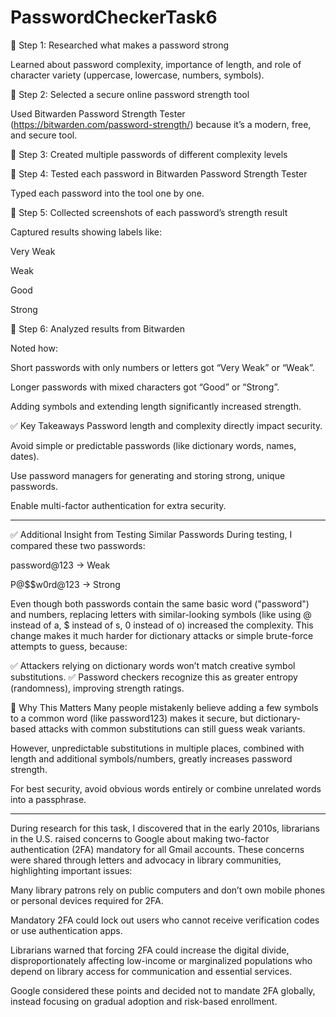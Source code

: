 # PasswordCheckerTask6
🔹 Step 1: Researched what makes a password strong

Learned about password complexity, importance of length, and role of character variety (uppercase, lowercase, numbers, symbols).

🔹 Step 2: Selected a secure online password strength tool

Used Bitwarden Password Strength Tester (https://bitwarden.com/password-strength/) because it’s a modern, free, and secure tool.

🔹 Step 3: Created multiple passwords of different complexity levels


🔹 Step 4: Tested each password in Bitwarden Password Strength Tester

Typed each password into the tool one by one.

🔹 Step 5: Collected screenshots of each password’s strength result

Captured results showing labels like:

Very Weak

Weak

Good

Strong


🔹 Step 6: Analyzed results from Bitwarden

Noted how:

Short passwords with only numbers or letters got “Very Weak” or “Weak”.

Longer passwords with mixed characters got “Good” or “Strong”.

Adding symbols and extending length significantly increased strength.

✅ Key Takeaways
Password length and complexity directly impact security.

Avoid simple or predictable passwords (like dictionary words, names, dates).

Use password managers for generating and storing strong, unique passwords.

Enable multi-factor authentication for extra security.

---
✅ Additional Insight from Testing Similar Passwords
During testing, I compared these two passwords:

password@123 → Weak

P@$$w0rd@123 → Strong

Even though both passwords contain the same basic word ("password") and numbers, replacing letters with similar-looking symbols (like using @ instead of a, $ instead of s, 0 instead of o) increased the complexity. This change makes it much harder for dictionary attacks or simple brute-force attempts to guess, because:

✅ Attackers relying on dictionary words won’t match creative symbol substitutions.
✅ Password checkers recognize this as greater entropy (randomness), improving strength ratings.

🔎 Why This Matters
Many people mistakenly believe adding a few symbols to a common word (like password123) makes it secure, but dictionary-based attacks with common substitutions can still guess weak variants.

However, unpredictable substitutions in multiple places, combined with length and additional symbols/numbers, greatly increases password strength.

For best security, avoid obvious words entirely or combine unrelated words into a passphrase.

---
During research for this task, I discovered that in the early 2010s, librarians in the U.S. raised concerns to Google about making two-factor authentication (2FA) mandatory for all Gmail accounts. These concerns were shared through letters and advocacy in library communities, highlighting important issues:

Many library patrons rely on public computers and don’t own mobile phones or personal devices required for 2FA.

Mandatory 2FA could lock out users who cannot receive verification codes or use authentication apps.

Librarians warned that forcing 2FA could increase the digital divide, disproportionately affecting low-income or marginalized populations who depend on library access for communication and essential services.

Google considered these points and decided not to mandate 2FA globally, instead focusing on gradual adoption and risk-based enrollment.

